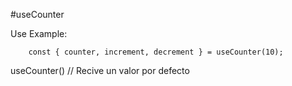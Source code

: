 #useCounter

Use Example:

```
    const { counter, increment, decrement } = useCounter(10);
```

useCounter() // Recive un valor por defecto
